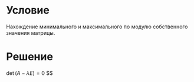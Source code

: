 # Условие
Нахождение минимального и максимального по модулю собственного значения
матрицы.
# Решение
$\det(A - \lambda E) = 0$
$$